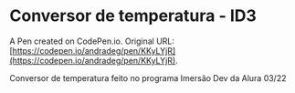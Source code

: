 # Conversor de temperatura - ID3

A Pen created on CodePen.io. Original URL: [https://codepen.io/andradeg/pen/KKyLYjR](https://codepen.io/andradeg/pen/KKyLYjR).

Conversor de temperatura feito no programa Imersão Dev da Alura 03/22
